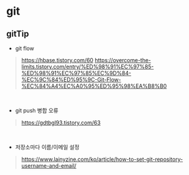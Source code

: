 # git

## gitTip

- git flow
>https://hbase.tistory.com/60
https://overcome-the-limits.tistory.com/entry/%ED%98%91%EC%97%85-%ED%98%91%EC%97%85%EC%9D%84-%EC%9C%84%ED%95%9C-Git-Flow-%EC%84%A4%EC%A0%95%ED%95%98%EA%B8%B0

<br>

- git push 병합 오류

>https://gdtbgl93.tistory.com/63

<br>

- 저장소마다 이름/이메일 설정

>https://www.lainyzine.com/ko/article/how-to-set-git-repository-username-and-email/